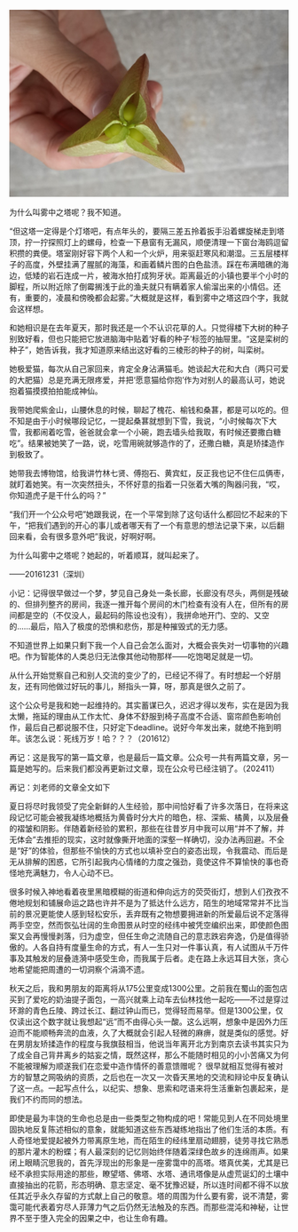 
![](assets/开第一篇/20150929_113106.jpg)

为什么叫雾中之塔呢？我不知道。

“但这塔一定得是个灯塔吧，有点年头的，要隔三差五拎着扳手沿着螺旋梯走到塔顶，拧一拧探照灯上的螺母，检查一下悬窗有无漏风，顺便清理一下窗台海鸥逗留积攒的粪便。塔室刚好容下两个人和一个火炉，用来驱赶寒风和潮湿。三五层楼样子的高度，外壁挂满了腥腻的海藻，和画着鳞片图的白色盐渍。踩在布满暗礁的海边，低矮的岩石连成一片，被海水拍打成狗牙状。距离最近的小镇也要半个小时的脚程，所以附近除了倒霉搁浅于此的渔夫就只有瞒着家人偷溜出来的小情侣。还有，重要的，凌晨和傍晚都会起雾。”大概就是这样，看到雾中之塔这四个字，我就会这样想。

和她相识是在去年夏天，那时我还是一个不认识花草的人。只觉得楼下大树的种子别致好看，但也只能把它放进脑海中贴着‘好看的种子’标签的抽屉里。“这是栾树的种子”，她告诉我，我才知道原来结出这好看的三棱形的种子的树，叫栾树。

她极爱猫，每次从自己家回来，肯定全身沾满猫毛。她谈起大花和大白（两只可爱的大肥猫）总是充满无限疼爱，并把‘愿意猫给你抱’作为对别人的最高认可，她说抱着猫摸摸拍拍能成神仙。

我带她爬紫金山，山腰休息的时候，聊起了槐花、榆钱和桑葚，都是可以吃的。但不知是由于小时候哪段记忆，一提起桑葚就想到下雪，我说，“小时候每次下大雪，我都闹着吃雪，爸爸就会拿一个小碗，跑去墙头给我取，有时候还要撒白糖吃”。结果被她笑了一路，说，吃雪用碗就够造作的了，还撒白糖，真是矫揉造作到极致了。

她带我去博物馆，给我讲竹林七贤、傅抱石、黄宾虹，反正我也记不住仨瓜俩枣，就盯着她笑。有一次突然扭头，不怀好意的指着一只张着大嘴的陶器问我，“哎，你知道虎子是干什么的吗？”

“我们开一个公众号吧”她跟我说，在一个平常到除了这句话什么都回忆不起来的下午，“把我们遇到的开心的事儿或者哪天有了一个有意思的想法记录下来，以后翻回来看，会有很多意外吧”我说，好啊好啊。

为什么叫雾中之塔呢？她起的，听着顺耳，就叫起来了。

——20161231（深圳）

小记：记得很早做过一个梦，梦见自己身处一条长廊，长廊没有尽头，两侧是残破的、但排列整齐的房间，我逐一推开每个房间的木门检查有没有人在，但所有的房间都是空的（不仅没人，最起码的陈设也没有），我拼命地开门、空的、又空的……最后，陷入了极度的恐惧和悲伤，那是种摧毁式的无力感。

不知道世界上如果只剩下我一个人自己会怎么面对，大概会丧失对一切事物的兴趣吧。作为智能体的人类总归无法像其他动物那样——吃饱喝足就是一切。

从什么开始觉察自己和别人交流的变少了的，已经记不得了。有时想起一个好朋友，还有同他做过好玩的事儿，掰指头一算，呀，那真是很久之前了。

这个公众号是我和她一起维持的。其实蓄谋已久，迟迟才得以发布，实在是因为我太懒，拖延的理由从工作太忙、身体不舒服到椅子高度不合适、窗帘颜色影响创作，最后自己都说服不住，只好定下deadline。说好今年发出来，就绝不拖到明年。该怎么说：死线万岁！哈？？？（201612）

再记：这是我写的第一篇文章，也是最后一篇文章。公众号一共有两篇文章，另一篇是她写的。后来我们都没再更新过文章，现在公众号已经注销了。（202411）

再记：刘老师的文章全文如下

夏日将尽时我领受了完全新鲜的人生经验，那中间恰好看了许多次落日，在将来这段记忆可能会被我凝练地概括为黄昏时分大片的暗色，棕、深紫、橘黄，以及层叠的褶皱和阴影。伴随着新经验的累积，那些在往昔岁月中我可以用“并不了解，并无体会”去推拒的现实，这时就像撕开地面的深壑一样确切，没办法再回避。不全是“好”的体验，但那些不愉快的方式也以填补空白的姿态出现，令我震动、而后是无从排解的困惑，它所引起我内心情绪的力度之强劲，竟使这件不算愉快的事也奇怪地充满魅力，令人心动不已。
 
很多时候入神地看着夜里黑暗模糊的街道和伸向远方的荧荧街灯，想到人们孜孜不倦地规划和铺展命运之路也许并不是为了抵达什么远方，陌生的地域常常并不比当前的景况更能使人感到轻松安乐，丢弃既有之物想要拥进新的所爱最后说不定落得两手空空，然而恢弘壮阔的生命图景从时空的经纬中被凭空编织出来，即使颜色图案又会再慢慢剥落，归为虚空，但任生命之流随自己的意志跌宕奔逸，仍是值得骄傲的。人各自持有度量生命的方式，有人一生只对一件事认真，有人试图从千万件事及其触发的层叠涟漪中感受生命，而我属于后者。走在路上永远耳目大张，贪心地希望能把周遭的一切洞察个涓滴不遗。
 
秋天之后，我和男朋友的距离将从175公里变成1300公里。之前我在蜀山的面包店买到了爱吃的奶油提子面包，一高兴就乘上动车去仙林找他一起吃——不过是穿过环滁的青色丘陵、跨过长江、翻过钟山而已，觉得轻而易举。但是1300公里，仅仅读出这个数字就让我想起“远”而不由得心头一酸。这么远啊，想象中是因外力压迫而不能顺畅奔流的血液，久了大概就会引起人轻微的麻痹，就是类似的感觉。好在男朋友矫揉造作的程度与我旗鼓相当，他说当年离开北方到南京去读书其实只为了成全自己背井离乡的姑妄之情，既然这样，那么不能随时相见的小小苦痛又为何不能被理解为顺遂我们在恋爱中造作情怀的善意馈赠呢？ 很早就相互觉得有被对方的智慧之网吸纳的资质，之后也在一次又一次昏天黑地的交流和辩论中反复确认了这一点。一起写点什么，以纪实、想象、思索和呓语来将生活重新包裹起来，是我们不约而同的想法。
 
即使是最为丰饶的生命也总是由一些类型之物构成的吧！常能见到人在不同处境里固执地反复陈述相似的意象，就能知道这些东西凝练地指出了他们生活的本质。有人奇怪地爱提起被外力带离原生地，而在陌生的经纬里扇动翅膀，徒劳寻找它熟悉的那片灌木的粉蝶；有人最深刻的记忆则始终伴随着深绿色故乡的连绵雨声。如果闭上眼睛沉思我的，首先浮现出的形象是一座雾霭中的高塔。塔真优美，尤其是已经不承担实际用途的那些，瞭望塔、佛塔、水塔、通讯塔像是从虚荒诞幻的土壤中直接抽出的花箭，形态明确、意志坚定、毫不犹豫迟疑，所以连时间都不得不以放任其近乎永久存留的方式献上自己的敬意。塔的周围为什么要有雾，说不清楚，雾霭可能代表着穷尽人菲薄力气之后仍然无法触及的东西。而那些混沌和神秘，让世界不至于堕入完全的因果之中，也让生命有趣。
